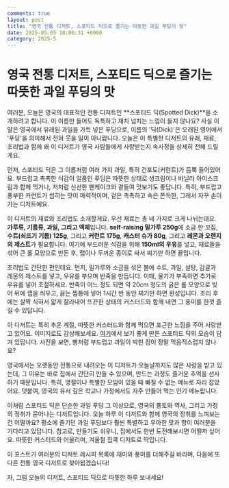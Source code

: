 ```yaml
---
comments: true
layout: post
title: "영국 전통 디저트, 스포티드 딕으로 즐기는 따뜻한 과일 푸딩의 맛"
date: 2025-05-05 10:00:31 +0900
category: 2025-5
---
```


# 영국 전통 디저트, 스포티드 딕으로 즐기는 따뜻한 과일 푸딩의 맛

여러분, 오늘은 영국의 대표적인 전통 디저트인 **스포티드 딕(Spotted Dick)**을 소개하려고 합니다. 이 이름만 들어도 독특하고 재치 넘치는 느낌이 들지 않나요? 사실 이 말은 영국에서 유래된 과일을 가득 넣은 푸딩으로, 이름의 '딕(Dick)'은 오래된 영어에서 '푸딩'을 의미해서 전혀 웃을 일이 아니랍니다. 오늘은 이 특별한 디저트의 유래, 재료, 조리법과 함께 왜 이 디저트가 영국 사람들에게 사랑받는지 속사정을 상세히 전해 드릴게요. 

먼저, 스포티드 딕은 그 이름처럼 여러 가지 과일, 특히 건포도(커런트)가 듬뿍 들어있어요. 부드럽고 촉촉한 식감이 일품인 푸딩은 따뜻한 상태로 생크림이나 바닐라 아이스크림과 함께 먹거나, 저처럼 신선한 팬케이크와 곁들여 맛보기도 좋답니다. 특히, 부드럽고 풍부한 커런트가 씹히는 맛이 매력적이며, 겉은 촉촉하고 속은 쫀득한, 그래서 자꾸 손이 가는 디저트예요. 

이 디저트의 재료와 조리법도 소개할게요. 우선 재료는 총 네 가지로 크게 나뉘는데요. **가루류, 기름류, 과일, 그리고 액체**입니다. **self-raising 밀가루 250g**에 소금 한 꼬집, **수트(쇠뜨기 기름) 125g**, 그리고 **커런트 175g**, **캐스터 슈가 80g**, 그리고 **레몬과 오렌지의 제스트**가 필요합니다. 여기에 부드러운 식감을 위해 **150ml의 우유**를 넣고, 재료들을 섞어 큰 롤 모양으로 만든 후, 랩이나 두꺼운 종이로 싸서 찌기만 하면 끝입니다. 

조리법도 간단한 편인데요. 먼저, 밀가루와 소금을 섞은 볼에 수트, 과일, 설탕, 감귤과 레몬의 제스트를 넣고, 우유를 부으며 반죽을 만듭니다. 이때, 물기가 부족하면 추가로 우유를 넣어 조절하세요. 반죽이 어느 정도 되면 약 20cm 정도의 굵은 롤 모양으로 빚어 뒤에 랩을 씌우고, 끓는 찜통에 넣어 1시간 반 동안 찌기만 하면 완성입니다. 조리 후에는 살짝 식혀서 얇게 잘라내어 뜨끈한 상태의 커스터드와 함께 내면 그 풍미를 한껏 즐길 수 있답니다.

이 디저트는 특히 추운 계절, 따뜻한 커스터드와 함께 먹으면 포근한 느낌을 주어 사랑받고 있어요. 이미지로도 감상해보세요. [여기](https://www.themealdb.com/images/media/meals/xqvyqr1511638875.jpg)에서 보기 좋게 만든 스포티드 딕의 모습이 담겨 있답니다. 사진을 보면, 빵처럼 부드럽고 과일이 박힌 점이 정말 먹음직스럽지 않나요? 

영국에서는 오랫동안 전통으로 내려오는 이 디저트가 오늘날까지도 많은 사랑을 받고 있는데, 그 이유는 바로 집에서 간단히 만들 수 있으며, 만드는 과정도 즐거운 추억을 선사하기 때문입니다. 특히, 명절이나 특별한 모임이 있을 때 빠질 수 없는 메뉴로 자리 잡았어요. 덧붙여, 영국의 유서 깊은 학교나 가정에서도 자주 만들어 먹는 인기 메뉴랍니다. 

이처럼 스포티드 딕은 단순한 과일 푸딩 그 이상으로, 영국의 풍토와 역사, 그리고 가정의 정취가 묻어나는 디저트입니다. 오늘 하루 이 디저트와 함께 영국의 정취를 느껴보는 건 어떨까요? 평소에 즐기던 과일 푸딩보다 훨씬 특별하고 우아한 맛과 향이 여러분을 기다리고 있답니다. 참고로, 만들기도 쉬우니, 집에서도 한번 도전해보시면 어떨까 싶어요. 따뜻한 커스터드와 어울리며, 겨울철 집콕 디저트로 딱입니다.

이 포스트가 여러분의 디저트 레시피 목록에 재미와 풍미를 더해주길 바라며, 다음에 또 다른 전통 영국 디저트로 찾아뵙겠습니다! 
   
자, 그럼 오늘의 디저트, 스포티드 딕으로 따뜻한 하루 보내세요!